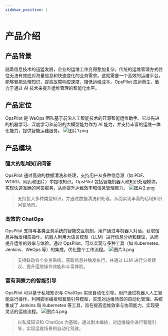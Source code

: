 ```yaml
---
sidebar_position: 1
---
```


# 产品介绍

## 产品背景

随着信息技术的迅猛发展，企业的运维工作变得愈加复杂。传统的运维管理方式往往无法有效应对海量信息和快速变化的业务需求。这就需要一个高效的运维平台，能够智能处理知识，提高故障响应速度，降低运维成本。OpsPilot 应运而生，致力于通过 AI 技术来提升运维管理的智能化水平。

## 产品定位

OpsPilot 是 WeOps 团队基于前沿人工智能技术的开源智能运维助手。它以先进的机器学习、深度学习和前沿的大模型能力作为 AI 能力，并支持丰富的运维一体化能力，提供智能运维服务。
![图片1.png](https://static.cwoa.net/6924161ab14f48b5bd071463e300ba58.png)

## 产品模块

### 强大的私域知识问答

OpsPilot 通过高效的数据清洗和处理，支持用户从多种信息源（如 PDF、WORD、网页和图片）中提取知识。OpsPilot 包括智能机器人和知识处理模块，实现快速准确的问答服务，从而提升运维效率和信息管理能力。
![图片2.png](https://static.cwoa.net/bfc0a03d00d448559e95f014a938df15.png)
> 支持接入多种类型知识，并通过数据清洗和处理，从而实现丰富的私域知识问答场景。

### 高效的 ChatOps

OpsPilot 支持与各类业务系统的智能交互机制，用户通过与机器人对话，获取信息并触发相应操作。机器人利用大语言模型（LLM）进行信息分析和建议，从而提升运维的效率与体验。通过 OpsPilot，可以实现与多种工具（如 Kubernetes、Jenkins、WeOps 等）的集成，优化整个工作流程。
![图片3.png](https://static.cwoa.net/794af4d062f04a52be3f5a1effbaed05.png)
> 支持联动各个业务系统，获取信息并触发执行，并通过 LLM 进行分析建议，提升运维操作效能和丰富体验。

### 富有洞察力的智能引导

OpsPilot 可以基于私域知识与 ChatOps 实现自动化引导。用户通过机器人人工智能进行操作，利用脚本编排和智能引导模型，实现对运维场景的自动化管理。系统集成了 Jenkins 和 Kubernetes 等工具，旨在提高运维效率与协同能力，实现更灵活的运维流程。
![图片4.png](https://static.cwoa.net/d9bdd709638e45978bac154b460e9a3b.png)
> 以私域知识和 ChatOps 为基础，通过剧本编排，对运维操作进行智能引导，实现运维场景的自动化驾驶。
